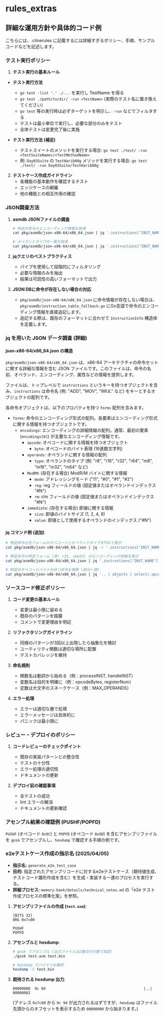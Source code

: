 # rules_extras

## 詳細な運用方針や具体的コード例

こちらには、.clinerules に記載するには詳細すぎるポリシー、手順、サンプルコードなどを記述します。

### テスト実行ポリシー

1. **テスト実行の基本ルール**

- **テスト実行方法**
   - `go test -list '.' ./...` を実行し TestName を得る
   - `go test ./path/to/dir/ -run <TestName>` (実際のテスト名に置き換えてください)
   - `go test` 等の実行時は必ずターゲットを明示し、`-run` などでフィルタする
   - テストは最小単位で実行し、必要な部分のみをテスト
   - 全体テストは変更完了後に実施

- **テスト実行方法 (補足)**
  - テストスイートのメソッドを実行する場合: `go test ./test/ -run <TestSuiteName>/<TestMethodName>`
  - 例: `Day03Suite` の `TestHarib00g` メソッドを実行する場合: `go test ./test/ -run Day03Suite/TestHarib00g`

2. **テストケース作成ガイドライン**
   - 各機能の基本動作を確認するテスト
   - エッジケースの網羅
   - 他の機能との相互作用の確認

### JSON調査方法

1. **asmdb JSONファイルの調査**
   ```bash
   # 特定の命令のエンコーディング情報を取得
   cat pkg/asmdb/json-x86-64/x86_64.json | jq '.instructions["INST_NAME"]'

   # オペランドタイプの一覧を取得
   cat pkg/asmdb/json-x86-64/x86_64.json | jq '.instructions["INST_NAME"].forms[].operands[].type'
   ```

2. **jqクエリのベストプラクティス**
   - パイプを使用して段階的にフィルタリング
   - 必要な情報のみを抽出
   - 結果は可読性の高いフォーマットで出力

2. **JSON DBに命令が存在しない場合の対応**
   - `pkg/asmdb/json-x86-64/x86_64.json` に命令情報が存在しない場合は、`pkg/asmdb/instruction_table_fallback.go` にGo言語で命令のエンコーディング情報を直接追記します。
   - 追記する際は、既存のフォーマットに合わせて `InstructionInfo` 構造体を定義します。

### jq を用いた JSON データ調査 (詳細)

#### json-x86-64/x86_64.json の構造

`pkg/asmdb/json-x86-64/x86_64.json` は、x86-64 アーキテクチャの命令セットに関する詳細な情報を含む JSON ファイルです。このファイルは、命令の名前、オペランド、エンコーディング、属性などの情報を提供します。

ファイルは、トップレベルで `instructions` というキーを持つオブジェクトを含み、`instructions` は命令名 (例: "ADD", "MOV", "IMUL" など) をキーとするオブジェクトの配列です。

各命令オブジェクトは、以下のプロパティを持つ `forms` 配列を含みます。

- `forms`: 命令のエンコーディング形式の配列。各要素はエンコーディング形式に関する情報を持つオブジェクトです。
  - `encodings`: エンコーディングの詳細情報の配列。通常、最初の要素 (`encodings[0]`) が主要なエンコーディング情報です。
    - `opcode`: オペコードに関する情報を持つオブジェクト
      - `byte`: オペコードのバイト表現 (16進数文字列)
    - `operands`: オペランドに関する情報の配列
      - `type`: オペランドのタイプ (例: "r8", "r16", "r32", "r64", "m8", "m16", "m32", "m64" など)
    - `ModRM`: (存在する場合) ModR/M バイトに関する情報
      - `mode`: アドレッシングモード ("11", "#0", "#1", "#2")
      - `reg`: reg フィールドの値 (固定値またはオペランドインデックス "#N")
      - `rm`: r/m フィールドの値 (固定値またはオペランドインデックス "#N")
    - `immediate`: (存在する場合) 即値に関する情報
      - `size`: 即値のバイトサイズ (1, 2, 4, 8)
      - `value`: 即値として使用するオペランドのインデックス ("#N")

#### jq コマンド例 (追加)

```bash
# 特定命令の全フォームのオペコードとオペランドタイプをTSVで表示
cat pkg/asmdb/json-x86-64/x86_64.json | jq -r '.instructions["INST_NAME"].forms[]? | [.encodings[0].opcode.byte, (.operands | map(.type)? | join(","))] | @tsv'

# 特定命令の特定フォーム (例: r32, imm32) のエンコーディング詳細を表示
cat pkg/asmdb/json-x86-64/x86_64.json | jq '.instructions["INST_NAME"].forms[] | select(.operands[0].type == "r32" and .operands[1].type == "imm32") | .encodings[0]'

# 特定のオペコードバイトを持つ命令を検索 (部分一致)
cat pkg/asmdb/json-x86-64/x86_64.json | jq '.. | objects | select(.opcode? and .opcode.byte? and (.opcode.byte | contains("OPCODE_BYTE")))'
```

### ソースコード修正ポリシー

1. **コード変更の基本ルール**
   - 変更は最小限に留める
   - 既存のパターンを踏襲
   - コメントで変更理由を明記

2. **リファクタリングガイドライン**
   - 同様のパターンが3回以上出現したら抽象化を検討
   - ユーティリティ関数は適切な場所に配置
   - テストカバレッジを維持

3. **命名規則**
   - 関数名は動詞から始める（例：processINST, handleINST）
   - 変数名は目的を明確に（例：opcodeBytes, registerNum）
   - 定数は大文字のスネークケース（例：MAX_OPERANDS）

4. **エラー処理**
   - エラーは適切な層で処理
   - エラーメッセージは具体的に
   - パニックは最小限に

### レビュー・デプロイのポリシー

1. **コードレビューのチェックポイント**
   - 既存の実装パターンとの整合性
   - テストの十分性
   - エラー処理の適切性
   - ドキュメントの更新

2. **デプロイ前の確認事項**
   - 全テストの成功
   - lint エラーの解消
   - ドキュメントの更新確認

### アセンブル結果の確認例 (PUSHF/POPFD)

`PUSHF` (オペコード `0x9C`) と `POPFD` (オペコード `0x9D`) を含むアセンブリファイルを `gosk` でアセンブルし、`hexdump` で確認する手順の例です。

### e2eテストケース作成の指示名 (2025/04/05)

- **指示名:** `generate_e2e_test_case`
- **目的:** 指定されたアセンブリコードに対するe2eテストケース（期待値生成、テストコード雛形作成を含む）を生成・実装する一連のプロセスを実行する。
- **詳細プロセス:** `memory-bank/details/technical_notes.md` の「e2e テスト作成プロセスの標準化案」を参照。

1.  **アセンブリファイルの作成 (`test.asm`)**:
    ```assembly
    [BITS 32]
    ORG 0x7c00

    PUSHF
    POPFD
    ```

2.  **アセンブルと hexdump**:
    ```bash
    # gosk でアセンブル (出力ファイルは2番目の引数で指定)
    ./gosk test.asm test.bin

    # hexdump でバイナリを確認
    hexdump -C test.bin
    ```

3.  **期待される hexdump 出力**:
    ```
    00000000  9c 9d                                             |..|
    00000002
    ```
    (アドレス `0x7c00` から `9c 9d` が出力されるはずですが、`hexdump` はファイル先頭からのオフセットを表示するため `00000000` から始まります。)
